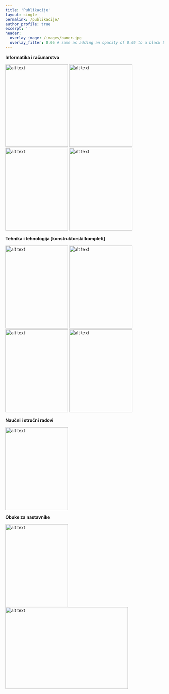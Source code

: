 ```yaml
---
title: 'Publikacije'
layout: single
permalink: /publikacije/
author_profile: true
excerpt: ''
header:
  overlay_image: /images/baner.jpg
  overlay_filter: 0.05 # same as adding an opacity of 0.05 to a black background
---
```


**Informatika i računarstvo**

<p float="left">
  <a href="https://github.com/vulkanznanje/fajlovi/tree/master/Informatika%20i%20ra%C4%8Dunarstvo%205"><img src="https://user-images.githubusercontent.com/61086486/153874944-39e8baf0-a9cc-4b6f-9e9e-18daea1daf33.JPG" alt="alt text" title="IiR5" width="200" height="262"/></a>
  <a href="https://github.com/vulkanznanje/fajlovi/tree/master/Informatika%20i%20ra%C4%8Dunarstvo%206"><img src="https://user-images.githubusercontent.com/61086486/153874949-9b47b220-efa5-43fe-968e-bada38329688.JPG" alt="alt text" title="IiR6" width="200" height="262"/></a>
  <a href="https://github.com/vulkanznanje/fajlovi/tree/master/Informatika%20i%20ra%C4%8Dunarstvo%207"><img src="https://user-images.githubusercontent.com/61086486/153874954-7cb54901-6dc7-438b-b8d1-b51a401c6a48.jpg" alt="alt text" title="IiR7" width="200" height="262"/></a>
  <a href="https://github.com/vulkanznanje/fajlovi/tree/master/Informatika%20i%20ra%C4%8Dunarstvo%208"><img src="https://user-images.githubusercontent.com/61086486/153874957-d3ef9527-16ab-499e-8a12-c4bb0281450e.jpg" alt="alt text" title="IiR8" width="200" height="262"/></a>
</p>


**Tehnika i tehnologija [konstruktorski kompleti]**
<p float="left">
  <a href="https://github.com/vulkanznanje/fajlovi/tree/master/Tehnika%20i%20tehnologija%205"><img src="https://user-images.githubusercontent.com/61086486/153874961-5a3b8201-59e0-4140-8227-83e966ea0683.jpg" alt="alt text" title="TiT5" width="200" height="262"/></a>
  <a href="https://github.com/vulkanznanje/fajlovi/tree/master/Informatika%20i%20ra%C4%8Dunarstvo%206"><img src="https://user-images.githubusercontent.com/61086486/153874962-cea41fd1-15c8-4a55-84ca-1a399550dc13.JPG" alt="alt text" title="TiT6" width="200" height="262"/></a>
  <a href="https://github.com/vulkanznanje/fajlovi/tree/master/Tehnika%20i%20tehnologija%207"><img src="https://user-images.githubusercontent.com/61086486/153874964-f06402a7-7b5a-4cea-8ce6-6ba2899f1e5c.jpg" alt="alt text" title="TiT7" width="200" height="262"/></a>
  <a href="https://github.com/vulkanznanje/fajlovi/tree/master/Tehnika%20i%20tehnologija%208"><img src="https://user-images.githubusercontent.com/61086486/153874966-1db0f652-1635-43ab-89e4-6a6bdaaffdf4.JPG" alt="alt text" title="TiT8" width="200" height="262"/></a>
</p>

**Naučni i stručni radovi**

<p float="left">
  <a href="http://www.ftn.kg.ac.rs/konferencije/TIE2022/docs/papers/S802_65.pdf"><img src="https://user-images.githubusercontent.com/61086486/190845943-710bb912-4b99-47a2-9a8b-4b91f4ea1b7b.jpg" alt="alt text" title="TIE-2022" width="200" height="262"/></a>
  </p>
  
**Obuke za nastavnike**

<p float="left">
  <a href="https://zuov-katalog.rs/index.php?action=page/catalog/view&id=959"><img src="https://user-images.githubusercontent.com/61086486/192624738-91278e7e-8c8f-400a-b535-c9fa0a42c8e3.jpg" alt="alt text" title="Nastava programiranja u oblaku - paradigma novog doba" width="200" height="262"/></a>
  <a href="https://zuov-katalog.rs/index.php?action=page/catalog/view&id=857"><img src="https://user-images.githubusercontent.com/61086486/192378020-50f62ef0-3024-4678-95c9-528e5286f98b.jpg" alt="alt text" title="Statičke i dinamičke prezentacije u svetlu novih tehnologija" width="390" height="260"/></a>
  </p>

